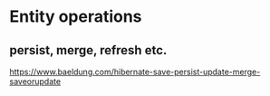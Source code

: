 # Entity operations
## persist, merge, refresh etc.
https://www.baeldung.com/hibernate-save-persist-update-merge-saveorupdate
